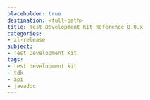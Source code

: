 ```yaml
---
placeholder: true
destination: <full-path>
title: Test Development Kit Reference 8.0.x
categories:
- xl-release
subject:
- Test Development Kit
tags:
- test development kit
- tdk
- api
- javadoc
---
```

